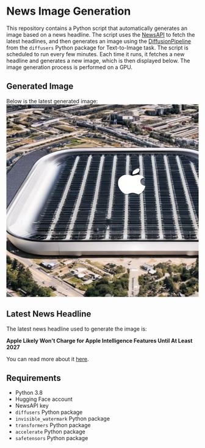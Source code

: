# News Image Generation
This repository contains a Python script that automatically generates an image based on a news headline. The script uses the [NewsAPI](https://newsapi.org/) to fetch the latest headlines, and then generates an image using the [DiffusionPipeline](https://github.com/huggingface/diffusers) from the `diffusers` Python package for Text-to-Image task.
The script is scheduled to run every few minutes. Each time it runs, it fetches a new headline and generates a new image, which is then displayed below. The image generation process is performed on a GPU.

## Generated Image
Below is the latest generated image:
![Generated Image](image.png)

## Latest News Headline
The latest news headline used to generate the image is:

**Apple Likely Won't Charge for Apple Intelligence Features Until At Least 2027**

You can read more about it [here](https://news.google.com/rss/articles/CBMidEFVX3lxTE1EMlRBTUhqNzVscnN3RzBvOGRaV240eE9vZGxqS25QbU1BSUxQcEhIbDlEclE0N1dSbDY1aGlEY0k1VmZ4a3Ewc0x1b2NkdzU4SXBRUWc4SDhpMERDWFlQWU9DMVFCUjFCRERTWUdaUUplbHpx?oc=5).

## Requirements
- Python 3.8
- Hugging Face account
- NewsAPI key
- `diffusers` Python package
- `invisible_watermark` Python package
- `transformers` Python package
- `accelerate` Python package
- `safetensors` Python package
